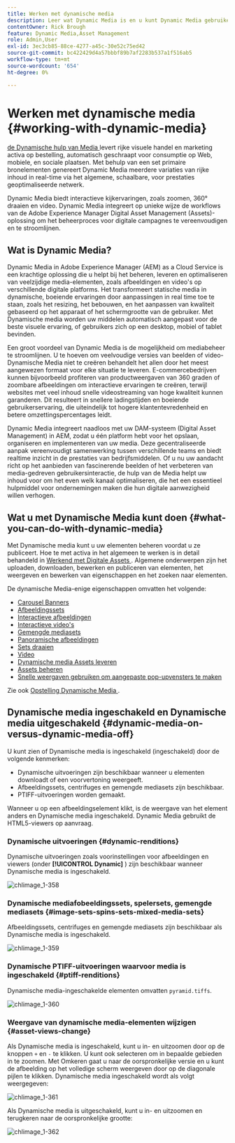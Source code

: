 ```yaml
---
title: Werken met dynamische media
description: Leer wat Dynamic Media is en u kunt Dynamic Media gebruiken om middelen te leveren die u kunt gebruiken op internet, mobiele en sociale sites.
contentOwner: Rick Brough
feature: Dynamic Media,Asset Management
role: Admin,User
exl-id: 3ec3cb85-88ce-4277-a45c-30e52c75ed42
source-git-commit: bc422429d4a57bbbf89b7af2283b537a1f516ab5
workflow-type: tm+mt
source-wordcount: '654'
ht-degree: 0%

---
```


# Werken met dynamische media {#working-with-dynamic-media}

[ de Dynamische hulp van Media ](https://business.adobe.com/products/experience-manager/assets/dynamic-media.html) levert rijke visuele handel en marketing activa op bestelling, automatisch geschraapt voor consumptie op Web, mobiele, en sociale plaatsen. Met behulp van een set primaire bronelementen genereert Dynamic Media meerdere variaties van rijke inhoud in real-time via het algemene, schaalbare, voor prestaties geoptimaliseerde netwerk.

Dynamic Media biedt interactieve kijkervaringen, zoals zoomen, 360° draaien en video. Dynamic Media integreert op unieke wijze de workflows van de Adobe Experience Manager Digital Asset Management (Assets)-oplossing om het beheerproces voor digitale campagnes te vereenvoudigen en te stroomlijnen.

<!-- 
>[!NOTE]
>
>A Community article is available on [Working with Adobe Experience Manager and Dynamic Media](https://helpx.adobe.com/experience-manager/using/aem_dynamic_media.html). 
-->

## Wat is Dynamic Media?

Dynamic Media in Adobe Experience Manager (AEM) as a Cloud Service is een krachtige oplossing die u helpt bij het beheren, leveren en optimaliseren van veelzijdige media-elementen, zoals afbeeldingen en video&#39;s op verschillende digitale platforms. Het transformeert statische media in dynamische, boeiende ervaringen door aanpassingen in real time toe te staan, zoals het resizing, het bebouwen, en het aanpassen van kwaliteit gebaseerd op het apparaat of het schermgrootte van de gebruiker. Met Dynamische media worden uw middelen automatisch aangepast voor de beste visuele ervaring, of gebruikers zich op een desktop, mobiel of tablet bevinden.

Een groot voordeel van Dynamic Media is de mogelijkheid om mediabeheer te stroomlijnen. U te hoeven om veelvoudige versies van beelden of video-Dynamische Media niet te creëren behandelt het allen door het meest aangewezen formaat voor elke situatie te leveren. E-commercebedrijven kunnen bijvoorbeeld profiteren van productweergaven van 360 graden of zoombare afbeeldingen om interactieve ervaringen te creëren, terwijl websites met veel inhoud snelle videostreaming van hoge kwaliteit kunnen garanderen. Dit resulteert in snellere ladingstijden en boeiende gebruikerservaring, die uiteindelijk tot hogere klantentevredenheid en betere omzettingspercentages leidt.

Dynamic Media integreert naadloos met uw DAM-systeem (Digital Asset Management) in AEM, zodat u één platform hebt voor het opslaan, organiseren en implementeren van uw media. Deze gecentraliseerde aanpak vereenvoudigt samenwerking tussen verschillende teams en biedt realtime inzicht in de prestaties van bedrijfsmiddelen. Of u nu uw aandacht richt op het aanbieden van fascinerende beelden of het verbeteren van media-gedreven gebruikersinteractie, de hulp van de Media helpt uw inhoud voor om het even welk kanaal optimaliseren, die het een essentieel hulpmiddel voor ondernemingen maken die hun digitale aanwezigheid willen verhogen.

## Wat u met Dynamische Media kunt doen {#what-you-can-do-with-dynamic-media}

Met Dynamische media kunt u uw elementen beheren voordat u ze publiceert. Hoe te met activa in het algemeen te werken is in detail behandeld in [ Werkend met Digitale Assets ](/help/assets/manage-digital-assets.md). Algemene onderwerpen zijn het uploaden, downloaden, bewerken en publiceren van elementen, het weergeven en bewerken van eigenschappen en het zoeken naar elementen.

De dynamische Media-enige eigenschappen omvatten het volgende:

* [Carousel Banners](carousel-banners.md)
* [Afbeeldingssets](image-sets.md)
* [Interactieve afbeeldingen](interactive-images.md)
* [Interactieve video&#39;s](interactive-videos.md)
* [Gemengde mediasets](mixed-media-sets.md)
* [Panoramische afbeeldingen](panoramic-images.md)
* [Sets draaien](spin-sets.md)
* [Video](video.md)
* [Dynamische media Assets leveren](delivering-dynamic-media-assets.md)
* [Assets beheren](managing-assets.md)
* [Snelle weergaven gebruiken om aangepaste pop-upvensters te maken](custom-pop-ups.md)

Zie ook [ Opstelling Dynamische Media ](administering-dynamic-media.md).

<!-- 

OBSOLETE UNTIL INTEGRATING SCENE7 TOPIC GETS A MAJOR UPDATE
>[!NOTE]
>
>To understand the differences between using Dynamic Media and integrating Dynamic Media Classic with AEM, see [Dynamic Media Classic integration versus Dynamic Media](/help/sites-cloud/administering/integrating-scene7.md#aem-scene-integration-versus-dynamic-media).

-->

## Dynamische media ingeschakeld en Dynamische media uitgeschakeld {#dynamic-media-on-versus-dynamic-media-off}

U kunt zien of Dynamische media is ingeschakeld (ingeschakeld) door de volgende kenmerken:

* Dynamische uitvoeringen zijn beschikbaar wanneer u elementen downloadt of een voorvertoning weergeeft.
* Afbeeldingssets, centrifuges en gemengde mediasets zijn beschikbaar.
* PTIFF-uitvoeringen worden gemaakt.

Wanneer u op een afbeeldingselement klikt, is de weergave van het element anders en Dynamische media ingeschakeld. Dynamic Media gebruikt de HTML5-viewers op aanvraag.

### Dynamische uitvoeringen {#dynamic-renditions}

Dynamische uitvoeringen zoals voorinstellingen voor afbeeldingen en viewers (onder **[!UICONTROL Dynamic]** ) zijn beschikbaar wanneer Dynamische media is ingeschakeld.

![ chlimage_1-358 ](assets/chlimage_1-358.png)

### Dynamische mediafobeeldingssets, spelersets, gemengde mediasets {#image-sets-spins-sets-mixed-media-sets}

Afbeeldingssets, centrifuges en gemengde mediasets zijn beschikbaar als Dynamische media is ingeschakeld.

![ chlimage_1-359 ](assets/chlimage_1-359.png)

### Dynamische PTIFF-uitvoeringen waarvoor media is ingeschakeld {#ptiff-renditions}

Dynamische media-ingeschakelde elementen omvatten `pyramid.tiffs`.

![ chlimage_1-360 ](assets/chlimage_1-360.png)

### Weergave van dynamische media-elementen wijzigen {#asset-views-change}

Als Dynamische media is ingeschakeld, kunt u in- en uitzoomen door op de knoppen `+` en `-` te klikken. U kunt ook selecteren om in bepaalde gebieden in te zoomen. Met Omkeren gaat u naar de oorspronkelijke versie en u kunt de afbeelding op het volledige scherm weergeven door op de diagonale pijlen te klikken. Dynamische media ingeschakeld wordt als volgt weergegeven:

![ chlimage_1-361 ](assets/chlimage_1-361.png)

Als Dynamische media is uitgeschakeld, kunt u in- en uitzoomen en terugkeren naar de oorspronkelijke grootte:

![ chlimage_1-362 ](assets/chlimage_1-362.png)
